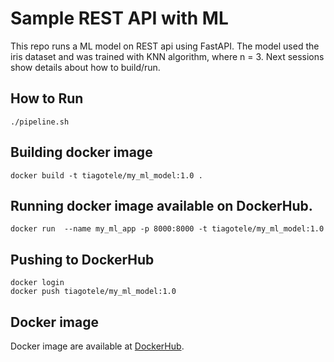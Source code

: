 # Sample REST API with ML

This repo runs a ML model on REST api using FastAPI.
The model used the iris dataset and was trained with KNN algorithm, where n = 3.
Next sessions show details about how to build/run.

## How to Run
```
./pipeline.sh
```

## Building docker image
```
docker build -t tiagotele/my_ml_model:1.0 .
```

## Running docker image available on DockerHub.
```
docker run  --name my_ml_app -p 8000:8000 -t tiagotele/my_ml_model:1.0
```

## Pushing to DockerHub
```
docker login 
docker push tiagotele/my_ml_model:1.0
```

## Docker image
Docker image are available at [DockerHub](https://hub.docker.com/repository/docker/tiagotele/my_ml_model).
